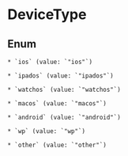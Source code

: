 
# DeviceType

## Enum


    * `ios` (value: `"ios"`)

    * `ipados` (value: `"ipados"`)

    * `watchos` (value: `"watchos"`)

    * `macos` (value: `"macos"`)

    * `android` (value: `"android"`)

    * `wp` (value: `"wp"`)

    * `other` (value: `"other"`)



